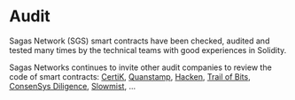 # Audit

Sagas Network \(SGS\) smart contracts have been checked, audited and tested many times by the technical teams with good experiences in Solidity.

Sagas Networks continues to invite other audit companies to review the code of smart contracts: [CertiK](https://certik.io/), [Quanstamp](https://quantstamp.com/), [Hacken](https://hacken.io/), [Trail of Bits](https://www.trailofbits.com/), [ConsenSys Diligence](https://consensys.net/diligence/), [Slowmist](https://www.slowmist.com/), ...

